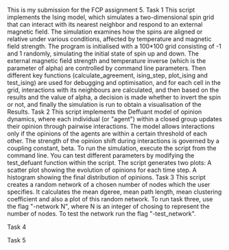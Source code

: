 This is my submission for the FCP assignment 5.
Task 1
This script implements the Ising model, which simulates a two-dimensional spin grid that can interact with its nearest neighbor and respond to an external magnetic field. The simulation examines how the spins are aligned or relative under various conditions, affected by temperature and magnetic field strength. The program is initialised with a 100*100 grid consisting of -1 and 1 randomly, simulating the initial state of spin up and down. The external magnetic field strength and temperature inverse (which is the parameter of alpha) are controlled by command line parameters. Then different key functions (calculate_agreement, ising_step, plot_ising and test_ising) are used for debugging and optimisation, and for each cell in the grid, interactions with its neighbours are calculated, and then based on the results and the value of alpha, a decision is made whether to invert the spin or not, and finally the simulation is run to obtain a visualisation of the Results.
Task 2
This script implements the Deffuant model of opinion dynamics, where each individual (or "agent") within a closed group updates their opinion through pairwise interactions. The model allows interactions only if the opinions of the agents are within a certain threshold of each other. The strength of the opinion shift during interactions is governed by a coupling constant, beta. To run the simulation, execute the script from the command line. You can test different parameters by modifying the test_defuant function within the script.
The script generates two plots:
A scatter plot showing the evolution of opinions for each time step.
A histogram showing the final distribution of opinions.
Task 3
This script creates a random network of a chosen number of nodes which the user specifies. It calculates the mean dgeree, mean path length, mean clustering coefficient and also a plot of this random network. To run task three, use the flag "-network N", where N is an integer of chosing to represent the number of nodes. To test the network run the flag "-test_network".

Task 4

Task 5
